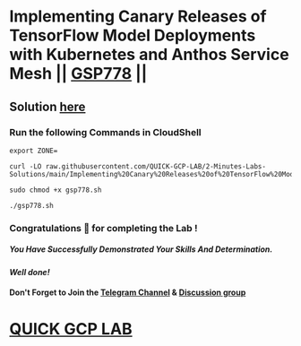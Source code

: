 # Implementing Canary Releases of TensorFlow Model Deployments with Kubernetes and Anthos Service Mesh || [GSP778](https://www.cloudskillsboost.google/focuses/18471?parent=catalog) ||

## Solution [here](https://youtu.be/Atl4wA1EpVY)

### Run the following Commands in CloudShell

```
export ZONE=
```
```
curl -LO raw.githubusercontent.com/QUICK-GCP-LAB/2-Minutes-Labs-Solutions/main/Implementing%20Canary%20Releases%20of%20TensorFlow%20Model%20Deployments%20with%20Kubernetes%20and%20Anthos%20Service%20Mesh/gsp778.sh

sudo chmod +x gsp778.sh

./gsp778.sh
```

### Congratulations 🎉 for completing the Lab !

##### *You Have Successfully Demonstrated Your Skills And Determination.*

#### *Well done!*

#### Don't Forget to Join the [Telegram Channel](https://t.me/QuickGcpLab) & [Discussion group](https://t.me/QuickGcpLabChats)

# [QUICK GCP LAB](https://www.youtube.com/@quickgcplab)
